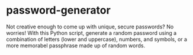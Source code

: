 # password-generator
Not creative enough to come up with unique, secure passwords? No worries! With this Python script, generate a random password using a combination of letters (lower and uppercase), numbers, and symbols, or a more memorabel passphrase made up of random words.
